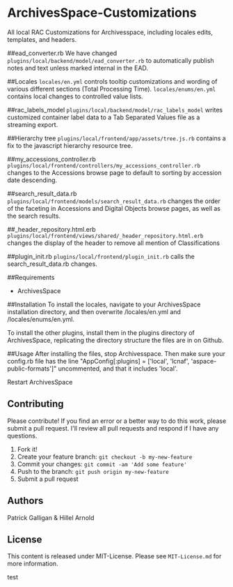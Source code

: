 # ArchivesSpace-Customizations
All local RAC Customizations for Archivesspace, including locales edits, templates, and headers.

##ead_converter.rb
We have changed `plugins/local/backend/model/ead_converter.rb` to automatically publish notes and text unless marked internal in the EAD.

##Locales
`locales/en.yml` controls tooltip customizations and wording of various different sections (Total Processing Time).
`locales/enums/en.yml` contains local changes to controlled value lists.

##rac_labels_model
`plugins/local/backend/model/rac_labels_model` writes customized container label data to a Tab Separated Values file as a streaming export.

##Hierarchy tree
`plugins/local/frontend/app/assets/tree.js.rb` contains a fix to the javascript hierarchy resource tree.

##my_accessions_controller.rb
`plugins/local/frontend/controllers/my_accessions_controller.rb` changes to the Accessions browse page to default to sorting by accession date descending.

##search_result_data.rb
`plugins/local/frontend/models/search_result_data.rb` changes the order of the faceting in Accessions and Digital Objects browse pages, as well as the search results.

##_header_repository.html.erb
`plugins/local/frontend/views/shared/_header_repository.html.erb` changes the display of the header to remove all mention of Classifications

##plugin_init.rb
`plugins/local/frontend/plugin_init.rb` calls the search_result_data.rb changes.

##Requirements
*   ArchivesSpace

##Installation
To install the locales, navigate to your ArchivesSpace installation directory, and then overwrite /locales/en.yml and /locales/enums/en.yml.

To install the other plugins, install them in the plugins directory of ArchivesSpace, replicating the directory structure the files are in on Github.

##Usage
After installing the files, stop Archivesspace. Then make sure your config.rb file has the line "AppConfig[:plugins] = ['local',  'lcnaf', 'aspace-public-formats']" uncommented, and that it includes 'local'.

Restart ArchivesSpace

## Contributing

Please contribute! If you find an error or a better way to do this work, please submit a pull request. I'll review all pull requests and respond if I have any questions.

1. Fork it!
2. Create your feature branch: `git checkout -b my-new-feature`
3. Commit your changes: `git commit -am 'Add some feature'`
4. Push to the branch: `git push origin my-new-feature`
5. Submit a pull request

## Authors

Patrick Galligan & Hillel Arnold

## License

This content is released under MIT-License. Please see `MIT-License.md` for more information.


test
